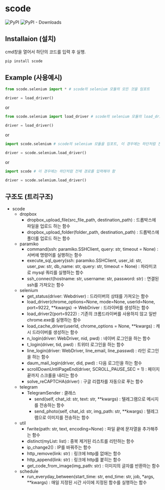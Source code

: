 # scode
![PyPI](https://img.shields.io/pypi/v/scode)
![PyPI - Downloads](https://img.shields.io/pypi/dm/scode)

## Installaion (설치)

cmd창을 열어서 하단의 코드를 입력 후 실행.

```bash
pip install scode
```

## Example (사용예시)

```py
from scode.selenium import * # scode의 selenium 모듈의 모든 것을 임포트

driver = load_driver()
```

or

```py
from scode.selenium import load_driver # scode의 selenium 모듈의 load_driver만 임포트

driver = load_driver()
```

or

```py
import scode.selenium # scode의 selenium 모듈을 임포트, 이 경우에는 하단처럼 전체 경로를 입력해야 함

driver = scode.selenium.load_driver()
```

or

```py
import scode # 이 경우에는 하단처럼 전체 경로를 입력해야 함

driver = scode.selenium.load_driver()
```

## 구조도 (트리구조)

* scode
	* dropbox
		* dropbox_upload_file(src_file_path, destination_path) : 드롭박스에 파일을 업로드 하는 함수
		* dropbox_upload_folder(folder_path, destination_path) : 드롭박스에 폴더를 업로드 하는 함수
	* paramiko
		* command(ssh: paramiko.SSHClient, query: str, timeout = None) : 서버에 명령어를 실행하는 함수
		* execute_sql_query(ssh: paramiko.SSHClient, user_id: str, user_pw: str, db_name: str, query: str, timeout = None) : 파라미코로 mysql 쿼리를 실행하는 함수
		* ssh_connect(hostname: str, username: str, password: str) : 연결된 ssh를 가져오는 함수
	* selenium
		* get_status(driver: Webdriver) : 드라이버의 상태를 가져오는 함수
		* load_driver(chrome_options=None, mode=None, userId=None, port=9222, **kwargs) -> WebDriver : 드라이버를 생성하는 함수
		* load_driver2(port=9222) : 기존의 크롬드라이버를 사용하지 않고 일반 chrome.exe를 실행하는 함수
		* load_cache_driver(userId, chrome_options = None, **kwargs) : 캐시 드라이버를 생성하는 함수
		* n_login(driver: WebDriver, nid, pwd) : 네이버 로그인을 하는 함수
		* t_login(driver, tid, pwd) : 트위터 로그인을 하는 함수
		* line_login(driver: WebDriver, line_email, line_passwd) : 라인 로그인을 하는 함수
		* daum_mail_login(driver, did, pwd) : 다음 로그인을 하는 함수
		* scrollDownUntilPageEnd(driver, SCROLL_PAUSE_SEC = 1) : 페이지 끝까지 스크롤을 내리는 함수
		* solve_reCAPTCHA(driver) : 구글 리캡차를 자동으로 푸는 함수
	* telegram
		* TelegramSender : 클래스
			* send(self, chat_id: str, text: str, **kwargs) : 텔레그램으로 메시지를 전송하는 함수
			* send_photo(self, chat_id: str, img_path: str, **kwargs) : 텔레그램으로 이미지를 전송하는 함수
	* util
		* fwrite(path: str, text, encoding=None) : 파일 끝에 문자열을 추가해주는 함수
		* distinct(myList: list) : 중복 제거된 리스트를 리턴하는 함수
		* ip_change2() : IP를 바꿔주는 함수
		* http_remove(link: str) : 링크에 http를 없애는 함수
		* http_append(link: str) : 링크에 http를 붙히는 함수
		* get_code_from_image(img_path: str) : 이미지의 글자를 반환하는 함수
	* schedule
		* run_everyday_between(start_time: str, end_time: str, job, *args, **kwargs) : 매일 지정된 시간 사이에 지정된 함수를 실행하는 함수
